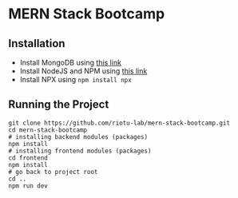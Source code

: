 # MERN Stack Bootcamp

## Installation
- Install MongoDB using [this link](https://www.mongodb.com/try/download/community)
- Install NodeJS and NPM using [this link](https://nodejs.org/en/download/)
- Install NPX using `npm install npx`

## Running the Project
```shell
git clone https://github.com/riotu-lab/mern-stack-bootcamp.git
cd mern-stack-bootcamp
# installing backend modules (packages)
npm install
# installing frontend modules (packages)
cd frontend 
npm install
# go back to project root 
cd ..
npm run dev
```
